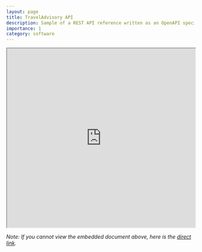 ```yaml
---
layout: page
title: TravelAdvisory API
description: Sample of a REST API reference written as an OpenAPI specification in YAML format, presented as an interactive HTML view using Redocly
importance: 1
category: software
---
```


<iframe src="https://theomoondev.github.io/assets/html/traveladvisory-api.html" width="100%" height="480px" allow="autoplay"></iframe>

_Note: If you cannot view the embedded document above, here is the [direct link](https://theomoondev.github.io/assets/html/traveladvisory-api.html)._
